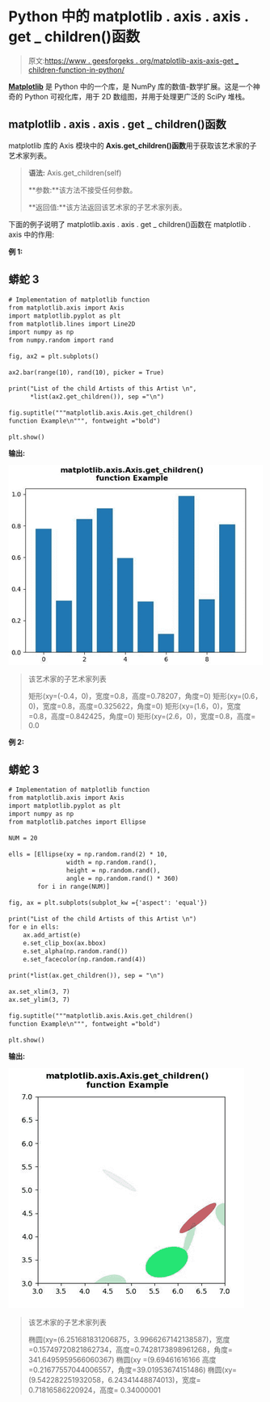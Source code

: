 # Python 中的 matplotlib . axis . axis . get _ children()函数

> 原文:[https://www . geesforgeks . org/matplotlib-axis-axis-get _ children-function-in-python/](https://www.geeksforgeeks.org/matplotlib-axis-axis-get_children-function-in-python/)

[**Matplotlib**](https://www.geeksforgeeks.org/python-introduction-matplotlib/) 是 Python 中的一个库，是 NumPy 库的数值-数学扩展。这是一个神奇的 Python 可视化库，用于 2D 数组图，并用于处理更广泛的 SciPy 堆栈。

## matplotlib . axis . axis . get _ children()函数

matplotlib 库的 Axis 模块中的 **Axis.get_children()函数**用于获取该艺术家的子艺术家列表。

> **语法:** Axis.get_children(self)
> 
> **参数:**该方法不接受任何参数。
> 
> **返回值:**该方法返回该艺术家的子艺术家列表。

下面的例子说明了 matplotlib.axis . axis . get _ children()函数在 matplotlib . axis 中的作用:

**例 1:**

## 蟒蛇 3

```
# Implementation of matplotlib function
from matplotlib.axis import Axis
import matplotlib.pyplot as plt  
from matplotlib.lines import Line2D  
import numpy as np  
from numpy.random import rand  

fig, ax2 = plt.subplots()  

ax2.bar(range(10), rand(10), picker = True)  

print("List of the child Artists of this Artist \n",  
      *list(ax2.get_children()), sep ="\n")

fig.suptitle("""matplotlib.axis.Axis.get_children()
function Example\n""", fontweight ="bold")  

plt.show()
```

**输出:**

![](img/04e999838850a246b376436003b47bd6.png)

> 该艺术家的子艺术家列表
> 
> 矩形(xy=(-0.4，0)，宽度=0.8，高度=0.78207，角度=0)
> 矩形(xy=(0.6，0)，宽度=0.8，高度=0.325622，角度=0)
> 矩形(xy=(1.6，0)，宽度=0.8，高度=0.842425，角度=0)
> 矩形(xy=(2.6，0)，宽度=0.8，高度= 0.0

**例 2:**

## 蟒蛇 3

```
# Implementation of matplotlib function
from matplotlib.axis import Axis
import matplotlib.pyplot as plt  
import numpy as np  
from matplotlib.patches import Ellipse  

NUM = 20

ells = [Ellipse(xy = np.random.rand(2) * 10,  
                width = np.random.rand(),  
                height = np.random.rand(),  
                angle = np.random.rand() * 360)  
        for i in range(NUM)]  

fig, ax = plt.subplots(subplot_kw ={'aspect': 'equal'})  

print("List of the child Artists of this Artist \n") 
for e in ells:  
    ax.add_artist(e)  
    e.set_clip_box(ax.bbox)  
    e.set_alpha(np.random.rand())  
    e.set_facecolor(np.random.rand(4)) 

print(*list(ax.get_children()), sep = "\n") 

ax.set_xlim(3, 7)  
ax.set_ylim(3, 7)  

fig.suptitle("""matplotlib.axis.Axis.get_children()
function Example\n""", fontweight ="bold")  

plt.show()
```

**输出:**

![](img/04017bbdedf73499189b501d20bbd625.png)

> 该艺术家的子艺术家列表
> 
> 椭圆(xy=(6.251681831206875，3.9966267142138587)，宽度=0.15749720821862734，高度=0.7428173898961268，角度= 341.6495959566060367)
> 椭圆(xy =(9.69461616166 高度=0.21677557044006557，角度=39.01953674151486)
> 椭圆(xy=(9.542282251932058，6.24341448874013)，宽度= 0.71816586220924，高度= 0.34000001